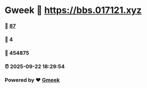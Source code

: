 # Gweek :link: https://bbs.017121.xyz 
### :page_facing_up: [87](https://bbs.017121.xyz/tag.html) 
### :speech_balloon: 4 
### :hibiscus: 454875 
### :alarm_clock: 2025-09-22 18:29:54 
### Powered by :heart: [Gmeek](https://github.com/Meekdai/Gmeek)
